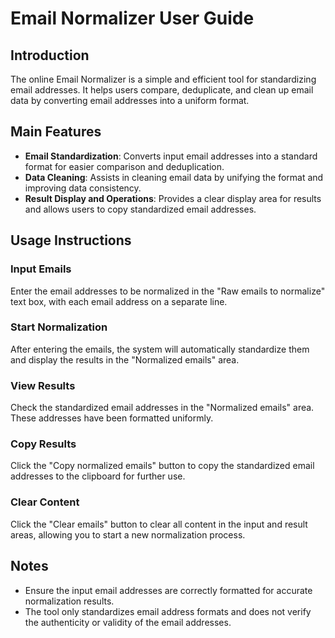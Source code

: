 # Email Normalizer User Guide
## Introduction
The online Email Normalizer is a simple and efficient tool for standardizing email addresses. It helps users compare, deduplicate, and clean up email data by converting email addresses into a uniform format.

## Main Features
- **Email Standardization**: Converts input email addresses into a standard format for easier comparison and deduplication.
- **Data Cleaning**: Assists in cleaning email data by unifying the format and improving data consistency.
- **Result Display and Operations**: Provides a clear display area for results and allows users to copy standardized email addresses.

## Usage Instructions
### Input Emails
Enter the email addresses to be normalized in the "Raw emails to normalize" text box, with each email address on a separate line.

### Start Normalization
After entering the emails, the system will automatically standardize them and display the results in the "Normalized emails" area.

### View Results
Check the standardized email addresses in the "Normalized emails" area. These addresses have been formatted uniformly.

### Copy Results
Click the "Copy normalized emails" button to copy the standardized email addresses to the clipboard for further use.

### Clear Content
Click the "Clear emails" button to clear all content in the input and result areas, allowing you to start a new normalization process.

## Notes
- Ensure the input email addresses are correctly formatted for accurate normalization results.
- The tool only standardizes email address formats and does not verify the authenticity or validity of the email addresses.